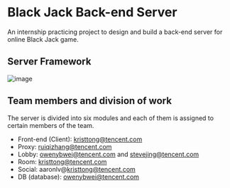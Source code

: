 # Black Jack Back-end Server
An internship practicing project to design and build a back-end server for online Black Jack game.

## Server Framework
![image](https://git.woa.com/ruiqizhang/UA_BlackJack_Server/blob/master/images/ServerFramework.PNG)

## Team members and division of work
The server is divided into six modules and each of them is assigned to certain members of the team. 

+ Front-end (Client): kristtong@tencent.com
+ Proxy: ruiqizhang@tencent.com
+ Lobby: owenybwei@tencent.com and stevejing@tencent.com
+ Room: kristtong@tencent.com
+ Social: aaronlv@kristtong@tencent.com
+ DB (database): owenybwei@tencent.com